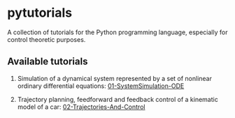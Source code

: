 # pytutorials
A collection of tutorials for the Python programming language, especially for control theoretic purposes.

## Available tutorials

1. Simulation of a dynamical system represented by a set of nonlinear ordinary differential equations: [01-SystemSimulation-ODE](https://github.com/TUD-RST/pytutorials/tree/master/01-System-Simulation-ODE)

2. Trajectory planning, feedforward and feedback control of a kinematic model of a car: [02-Trajectories-And-Control](https://github.com/TUD-RST/pytutorials/tree/master/02-Trajectories-And-Control)
